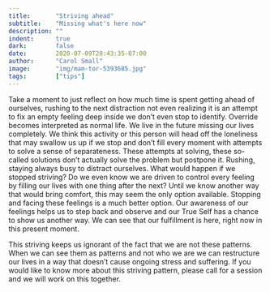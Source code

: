```yaml
---
title:       "Striving ahead"
subtitle:    "Missing what's here now"
description: ""
indent:      true
dark:        false
date:        2020-07-09T20:43:35-07:00
author:      "Carol Small"
image:       "img/mam-tor-5393685.jpg"
tags:        ["tips"]
---
```

Take a moment to just reflect on how much time is spent getting ahead of
ourselves, rushing to the next distraction not even realizing it is an attempt
to fix an empty feeling deep inside we don’t even stop to identify.  Override
becomes interpreted as normal life. We live in the future missing our lives
completely.  We think this activity or this person will head off the loneliness
that may swallow us up if we stop and don’t fill every moment with attempts to
solve a sense of separateness.  These attempts at solving, these so-called
solutions don’t actually solve the problem but postpone it.  Rushing, staying
always busy to distract ourselves. What would happen if we stopped striving? Do
we even know we are driven to control every feeling by filling our lives with
one thing after the next? Until we know another way that would bring comfort,
this may seem the only option available. Stopping and facing these feelings is a
much better option. Our awareness of our feelings helps us to step back and
observe and our True Self has a chance to show us another way. We can see that
our fulfillment is here, right now in this present moment.

This striving keeps us ignorant of the fact that we are not these patterns. When
we can see them as patterns and not who we are we can restructure our lives in a
way that doesn’t cause ongoing stress and suffering. If you would like to know
more about this striving pattern, please call for a session and we will work on
this together.
